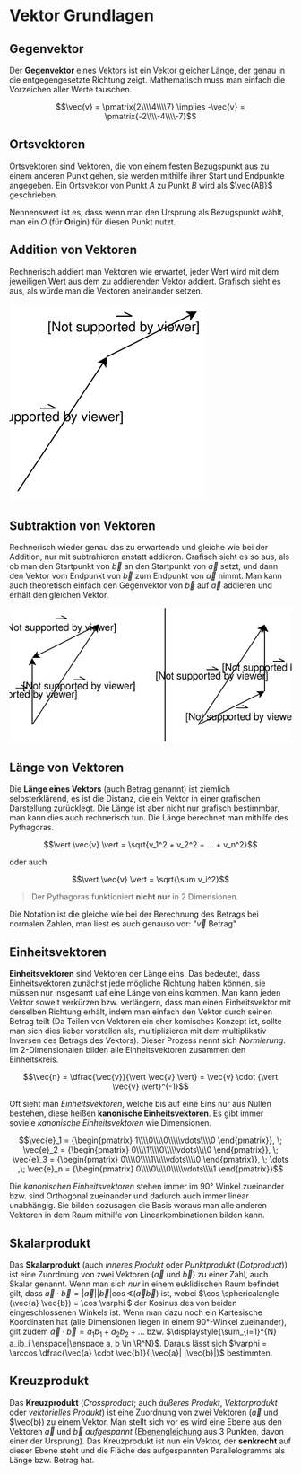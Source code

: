 # Vektor Grundlagen

## Gegenvektor

Der **Gegenvektor** eines Vektors ist ein Vektor gleicher Länge, der genau in die entgegengesetzte Richtung zeigt. Mathematisch muss man einfach die Vorzeichen aller Werte tauschen.

$$\vec{v} = \pmatrix{2\\\\4\\\\7} \implies -\vec{v} = \pmatrix{-2\\\\-4\\\\-7}$$

## Ortsvektoren

Ortsvektoren sind Vektoren, die von einem festen Bezugspunkt aus zu einem anderen Punkt gehen, sie werden mithilfe ihrer Start und Endpunkte angegeben. Ein Ortsvektor von Punkt $A$ zu Punkt $B$ wird als $\vec{AB}$ geschrieben. 

Nennenswert ist es, dass wenn man den Ursprung als Bezugspunkt wählt, man ein $O$ (für **O**rigin) für diesen Punkt nutzt.

## Addition von Vektoren

Rechnerisch addiert man Vektoren wie erwartet, jeder Wert wird mit dem jeweiligen Wert aus dem zu addierenden Vektor addiert. Grafisch sieht es aus, als würde man die Vektoren aneinander setzen. 

![grafische Vektoraddition](../assets/Mathe-diagrams-Vektoraddition.svg)

## Subtraktion von Vektoren

Rechnerisch wieder genau das zu erwartende und gleiche wie bei der Addition, nur mit subtrahieren anstatt addieren. Grafisch sieht es so aus, als ob man den Startpunkt von $\vec{b}$ an den Startpunkt von $\vec{a}$ setzt, und dann den Vektor vom Endpunkt von $\vec{b}$ zum Endpunkt von $\vec{a}$ nimmt. Man kann auch theoretisch einfach den Gegenvektor von $\vec{b}$ auf $\vec{a}$ addieren und erhält den gleichen Vektor.

![grafische Vektorsubtraktion](../assets/Mathe-diagrams-Vektorsubtraktion.svg)

## Länge von Vektoren

Die **Länge eines Vektors** (auch Betrag genannt) ist ziemlich selbsterklärend, es ist die Distanz, die ein Vektor in einer grafischen Darstellung zurücklegt. Die Länge ist aber nicht nur grafisch bestimmbar, man kann dies auch rechnerisch tun. Die Länge berechnet man mithilfe des Pythagoras.

$$\vert \vec{v} \vert = \sqrt{v_1^2 + v_2^2 + ... + v_n^2}$$

oder auch

$$\vert \vec{v} \vert = \sqrt{\sum v_i^2}$$

> Der Pythagoras funktioniert **nicht nur** in 2 Dimensionen.

Die Notation ist die gleiche wie bei der Berechnung des Betrags bei normalen Zahlen, man liest es auch genauso vor: "$\vec{v}$ Betrag"

## Einheitsvektoren

**Einheitsvektoren** sind Vektoren der Länge eins. Das bedeutet, dass Einheitsvektoren zunächst jede mögliche Richtung haben können, sie müssen nur insgesamt uaf eine Länge von eins kommen. Man kann jeden Vektor soweit verkürzen bzw. verlängern, dass man einen Einheitsvektor mit derselben Richtung erhält, indem man einfach den Vektor durch seinen Betrag teilt (Da Teilen von Vektoren ein eher komisches Konzept ist, sollte man sich dies lieber vorstellen als, multiplizieren mit dem multiplikativ Inversen des Betrags des Vektors). Dieser Prozess nennt sich *Normierung*. Im 2-Dimensionalen bilden alle Einheitsvektoren zusammen den Einheitskreis.

$$\vec{n} = \dfrac{\vec{v}}{\vert \vec{v} \vert} = \vec{v} \cdot {\vert \vec{v} \vert}^{-1}$$

Oft sieht man *Einheitsvektoren*, welche bis auf eine Eins nur aus Nullen bestehen, diese heißen **kanonische Einheitsvektoren**. Es gibt immer soviele *kanonische Einheitsvektoren* wie Dimensionen.

$$\vec{e}_1 = {\begin{pmatrix} 1\\\\0\\\\0\\\\\vdots\\\\0 \end{pmatrix}}, \; \vec{e}_2 = {\begin{pmatrix} 0\\\\1\\\\0\\\\\vdots\\\\0 \end{pmatrix}}, \; \vec{e}_3 = {\begin{pmatrix} 0\\\\0\\\\1\\\\\vdots\\\\0 \end{pmatrix}}, \; \dots ,\; \vec{e}_n = {\begin{pmatrix} 0\\\\0\\\\0\\\\\vdots\\\\1 \end{pmatrix}}$$

Die *kanonischen Einheitsvektoren* stehen immer im 90° Winkel zueinander bzw. sind Orthogonal zueinander und dadurch auch immer linear unabhängig. Sie bilden sozusagen die Basis woraus man alle anderen Vektoren in dem Raum mithilfe von Linearkombinationen bilden kann.

## Skalarprodukt

Das **Skalarprodukt** (auch *inneres Produkt* oder *Punktprodukt* (*Dotproduct*)) ist eine Zuordnung von zwei Vektoren ($\vec{a}$ und $\vec{b}$) zu einer Zahl, auch Skalar genannt. Wenn man sich *nur* in einem euklidischen Raum befindet gilt, dass $\vec{a} \cdot \vec{b} = |\vec{a}| |\vec{b}| \cos \sphericalangle (\vec{a} \vec{b})$ ist, wobei $\cos \sphericalangle (\vec{a} \vec{b}) = \cos \varphi $ der Kosinus des von beiden eingeschlossenen Winkels ist. Wenn man dazu noch ein Kartesische Koordinaten hat (alle Dimensionen liegen in einem 90°-Winkel zueinander), gilt zudem $\vec{a} \cdot \vec{b} = a_1b_1 + a_2b_2 + ...$ bzw. $\displaystyle{\sum_{i=1}^{N} a_ib_i \enspace|\enspace a, b \in \R^N}$. Daraus lässt sich $\varphi = \arccos \dfrac{\vec{a} \cdot \vec{b}}{|\vec{a}| |\vec{b}|}$ bestimmten.

## Kreuzprodukt

Das **Kreuzprodukt** (*Crossproduct*; auch *äußeres Produkt*, *Vektorprodukt* oder *vektorielles Produkt*) ist eine Zuordnung von zwei Vektoren ($\vec{a}$ und $\vec{b}) zu einem Vektor. Man stellt sich vor es wird eine Ebene aus den Vektoren $\vec{a}$ und $\vec{b}$ *aufgespannt* ([Ebenengleichung](/mathe/ebenen?id=dreipunktform) aus 3 Punkten, davon einer der Ursprung). Das Kreuzprodukt ist nun ein Vektor, der **senkrecht** auf dieser Ebene steht und die Fläche des aufgespannten Parallelogramms als Länge bzw. Betrag hat. 